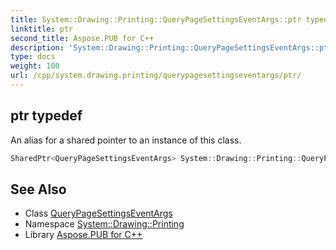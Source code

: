```yaml
---
title: System::Drawing::Printing::QueryPageSettingsEventArgs::ptr typedef
linktitle: ptr
second_title: Aspose.PUB for C++
description: 'System::Drawing::Printing::QueryPageSettingsEventArgs::ptr typedef. An alias for a shared pointer to an instance of this class in C++.'
type: docs
weight: 100
url: /cpp/system.drawing.printing/querypagesettingseventargs/ptr/
---
```

## ptr typedef


An alias for a shared pointer to an instance of this class.

```cpp
SharedPtr<QueryPageSettingsEventArgs> System::Drawing::Printing::QueryPageSettingsEventArgs::ptr
```

## See Also

* Class [QueryPageSettingsEventArgs](../)
* Namespace [System::Drawing::Printing](../../)
* Library [Aspose.PUB for C++](../../../)
